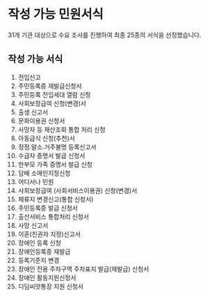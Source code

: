 # 작성 가능 민원서식

31개 기관 대상으로 수요 조사를 진행하여 최종 25종의 서식을 선정했습니다.

## 작성 가능 서식

1. 전입신고
2. 주민등록증 재발급신청서
3. 주민등록 전입세대 열람 신청
4. 사회보장급여 신청(변경)서
5. 출생 신고서
6. 문화이용권 신청서
7. 사망자 등 재산조회 통합 처리 신청
8. 아동급식 신청(추천)서
9. 정정.말소.거주불명 등록신고서
10. 수급자 증명서 발급 신청서
11. 한부모 가족 증명서 발급 신청
12. 담배 소매인지정신청
13. 어디서나 민원
14. 사회보장급여 (사회서비스이용권) 신청(변경)서
15. 체류지 변경신고(통합 신청서)
16. 주민등록증 발급 신청서
17. 출산서비스 통합처리 신청서
18. 사망 신고서
19. 이혼(친권자 지정)신고서
20. 장애인 등록 신청
21. 장애인등록증 재발급
22. 등록기준지 변경
23. 장애인 전용 주차구역 주차표지 발급(재발급) 신청서
24. 장애인 활동지원신청서
25. 디딤씨앗통장 지원 신청서
